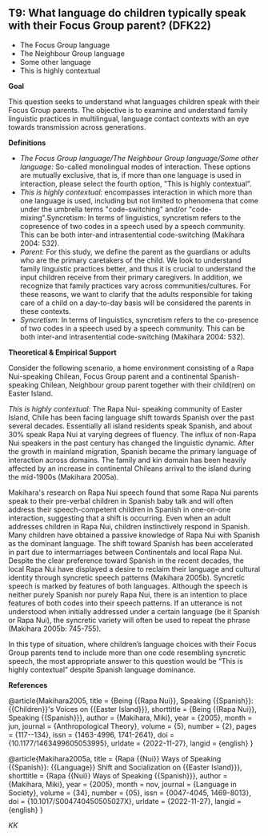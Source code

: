 
## T9: What language do children typically speak with their Focus Group parent? (DFK22)

- The Focus Group language
- The Neighbour Group language
- Some other language
- This is highly contextual



**Goal**

This question seeks to understand what languages children speak with their Focus Group parents. The objective is to examine and understand family linguistic practices in multilingual, language contact contexts with an eye towards transmission across generations.



**Definitions**

- *The Focus Group language/The Neighbour Group language/Some other language:* So-called monolingual modes of interaction. These options are mutually exclusive, that is, if more than one language is used in interaction, please select the fourth option, "This is highly contextual”.
- *This is highly contextual:* encompasses interaction in which more than one language is used, including but not limited to phenomena that come under the umbrella terms "code-switching" and/or "code-mixing".Syncretism: In terms of linguistics, syncretism refers to the copresence of two codes in a speech used by a speech community. This can be both inter-and intrasentential code-switching (Makihara 2004: 532).
- *Parent:* For this study, we define the parent as the guardians or adults who are the primary caretakers of the child. We look to understand family linguistic practices better, and thus it is crucial to understand the input children receive from their primary caregivers. In addition, we recognize that family practices vary across communities/cultures. For these reasons, we want to clarify that the adults responsible for taking care of a child on a day-to-day basis will be considered the parents in these contexts.
- *Syncretism:* In terms of linguistics, syncretism refers to the co-presence of two codes in a speech used by a speech community. This can be both inter-and intrasentential code-switching (Makihara 2004: 532).




**Theoretical & Empirical Support**

Consider the following scenario, a home environment consisting of a Rapa Nui-speaking Chilean, Focus Group parent and a continental Spanish-speaking Chilean, Neighbour group parent together with their child(ren) on Easter Island.



*This is highly contextual:* The Rapa Nui- speaking community of Easter Island, Chile has been facing language shift towards Spanish over the past several decades. Essentially all island residents speak Spanish, and about 30% speak Rapa Nui at varying degrees of fluency. The influx of non-Rapa Nui speakers in the past century has changed the linguistic dynamic. After the growth in mainland migration, Spanish became the primary language of interaction across domains. The family and kin domain has been heavily affected by an increase in continental Chileans arrival to the island during the mid-1900s (Makihara 2005a).

Makihara's research on Rapa Nui speech found that some Rapa Nui parents speak to their pre-verbal children in Spanish baby talk and will often address their speech-competent children in Spanish in one-on-one interaction, suggesting that a shift is occurring. Even when an adult addresses children in Rapa Nui, children instinctively respond in Spanish. Many children have obtained a passive knowledge of Rapa Nui with Spanish as the dominant language. The shift toward Spanish has been accelerated in part due to intermarriages between Continentals and local Rapa Nui. Despite the clear preference toward Spanish in the recent decades, the local Rapa Nui have displayed a desire to reclaim their language and cultural identity through syncretic speech patterns (Makihara 2005b). Syncretic speech is marked by features of both languages. Although the speech is neither purely Spanish nor purely Rapa Nui, there is an intention to place features of both codes into their speech patterns. If an utterance is not understood when initially addressed under a certain language (be it Spanish or Rapa Nui), the syncretic variety will often be used to repeat the phrase (Makihara 2005b: 745-755).

In this type of situation, where children’s language choices with their Focus Group parents tend to include more than one code resembling syncretic speech, the most appropriate answer to this question would be “This is highly contextual” despite Spanish language dominance.

**References**

@article{Makihara2005,
  title = {Being {{Rapa Nui}}, Speaking {{Spanish}}: {{Children}}'s Voices on {{Easter Island}}},
  shorttitle = {Being {{Rapa Nui}}, Speaking {{Spanish}}},
  author = {Makihara, Miki},
  year = {2005},
  month = jun,
  journal = {Anthropological Theory},
  volume = {5},
  number = {2},
  pages = {117--134},
  issn = {1463-4996, 1741-2641},
  doi = {10.1177/1463499605053995},
  urldate = {2022-11-27},
  langid = {english}
}

@article{Makihara2005a,
  title = {Rapa {{Nui}} Ways of Speaking {{Spanish}}: {{Language}} Shift and Socialization on {{Easter Island}}},
  shorttitle = {Rapa {{Nui}} Ways of Speaking {{Spanish}}},
  author = {Makihara, Miki},
  year = {2005},
  month = nov,
  journal = {Language in Society},
  volume = {34},
  number = {05},
  issn = {0047-4045, 1469-8013},
  doi = {10.1017/S004740450505027X},
  urldate = {2022-11-27},
  langid = {english}
}

_KK_
